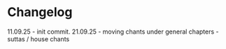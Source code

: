 # Changelog

11.09.25 - init commit. 
21.09.25 - moving chants under general chapters - suttas / house chants
